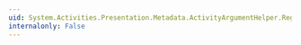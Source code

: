 ```yaml
---
uid: System.Activities.Presentation.Metadata.ActivityArgumentHelper.RegisterAccessorsGenerator(System.Type,System.Func{System.Activities.Activity,System.Collections.Generic.IEnumerable{System.Activities.Presentation.ArgumentAccessor}})
internalonly: False
---
```

